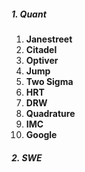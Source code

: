 ##### 1. Quant

1. **Janestreet**
2. **Citadel**
3. **Optiver**
4. **Jump**
5. **Two Sigma**
6. **HRT**
7. **DRW**
8. **Quadrature**
9. **IMC**
10. **Google**

##### 2. SWE
